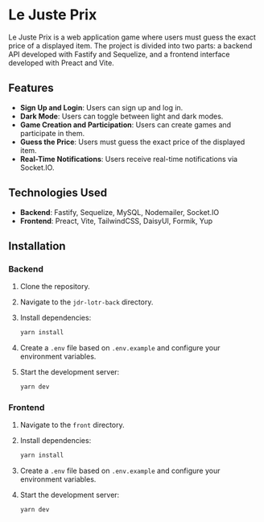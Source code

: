 # Le Juste Prix

Le Juste Prix is a web application game where users must guess the exact price of a displayed item. The project is divided into two parts: a backend API developed with Fastify and Sequelize, and a frontend interface developed with Preact and Vite.

## Features

- **Sign Up and Login**: Users can sign up and log in.
- **Dark Mode**: Users can toggle between light and dark modes.
- **Game Creation and Participation**: Users can create games and participate in them.
- **Guess the Price**: Users must guess the exact price of the displayed item.
- **Real-Time Notifications**: Users receive real-time notifications via Socket.IO.

## Technologies Used

- **Backend**: Fastify, Sequelize, MySQL, Nodemailer, Socket.IO
- **Frontend**: Preact, Vite, TailwindCSS, DaisyUI, Formik, Yup

## Installation

### Backend

1. Clone the repository.
2. Navigate to the `jdr-lotr-back` directory.
3. Install dependencies:

   ```sh
   yarn install
   ```

4. Create a `.env` file based on `.env.example` and configure your environment variables.
5. Start the development server:

   ```sh
   yarn dev
   ```

### Frontend

1. Navigate to the `front` directory.
2. Install dependencies:

   ```sh
   yarn install
   ```

3. Create a `.env` file based on `.env.example` and configure your environment variables.
4. Start the development server:

   ```sh
   yarn dev
   ```
